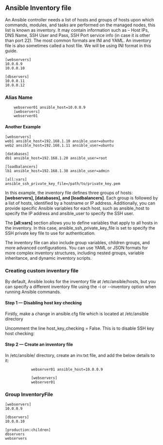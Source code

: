 ## Ansible Inventory file

An Ansible controller needs a list of hosts and groups of hosts upon which commands, modules, and tasks are performed on the managed nodes, this list is known as inventory. It may contain information such as – Host IPs, DNS Name, SSH User and Pass, SSH Port service info (in case it is other than port 22). The most common formats are INI and YAML. An inventory file is also sometimes called a host file. We will be using INI format in this guide. 


```
[webservers]
10.0.0.9
10.0.0.10

[dbservers]
10.0.0.11
10.0.0.12
```
### Alias Name

```
    webserver01 ansible_host=10.0.0.9
    [webservers]
    webserver01
```
#### Another Example
```
[webservers]
web1 ansible_host=192.168.1.10 ansible_user=ubuntu
web2 ansible_host=192.168.1.11 ansible_user=ubuntu

[databases]
db1 ansible_host=192.168.1.20 ansible_user=root

[loadbalancers]
lb1 ansible_host=192.168.1.30 ansible_user=admin

[all:vars]
ansible_ssh_private_key_file=/path/to/private_key.pem

```
In this example, the inventory file defines three groups of hosts: <b>[webservers], [databases], and [loadbalancers]</b>. Each group is followed by a list of hosts, identified by a hostname or IP address. Additionally, you can provide specific Ansible variables for each host, such as ansible_host to specify the IP address and ansible_user to specify the SSH user.

The <b>[all:vars]</b> section allows you to define variables that apply to all hosts in the inventory. In this case, ansible_ssh_private_key_file is set to specify the SSH private key file to use for authentication.

The inventory file can also include group variables, children groups, and more advanced configurations. You can use YAML or JSON formats for more complex inventory structures, including nested groups, variable inheritance, and dynamic inventory scripts.
### Creating custom inventory file

By default, Ansible looks for the inventory file at /etc/ansible/hosts, but you can specify a different inventory file using the -i or --inventory option when running Ansible commands.

#### Step 1 — Disabling host key checking 
Firstly, make a change in ansible.cfg file which is located at /etc/ansible directory

Uncomment the line host_key_checking = False. This is to disable SSH key host checking:
#### Step 2 — Create an inventory file
In /etc/ansible/ directory, create an inv.txt file, and add the below details to it:
```
            webserver01 ansible_host=10.0.0.9

            [webservers]
            webserver01
```
### Group InventoryFile
```
[webservers]
10.0.0.9

[dbservers]
10.0.0.10

[production:children]
dbservers
webservers
```
